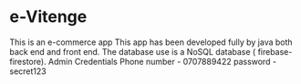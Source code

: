 # e-Vitenge
This is an e-commerce app
This app has been developed fully by java both back end and front end.
The database use is a NoSQL database ( firebase-firestore).
Admin Credentials
Phone number - 0707889422
password - secret123
